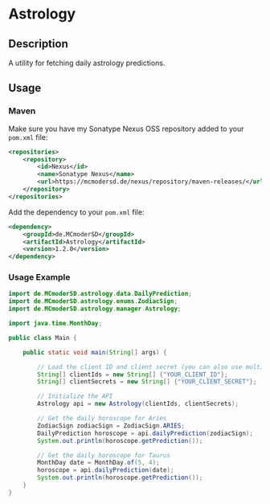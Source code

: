 # Astrology

## Description
A utility for fetching daily astrology predictions.


## Usage

### Maven
Make sure you have my Sonatype Nexus OSS repository added to your `pom.xml` file:
```xml
<repositories>
    <repository>
        <id>Nexus</id>
        <name>Sonatype Nexus</name>
        <url>https://mcmodersd.de/nexus/repository/maven-releases/</url>
    </repository>
</repositories>
```
Add the dependency to your `pom.xml` file:
```xml
<dependency>
    <groupId>de.MCmoderSD</groupId>
    <artifactId>Astrology</artifactId>
    <version>1.2.0</version>
</dependency>
```

### Usage Example
```java
import de.MCmoderSD.astrology.data.DailyPrediction;
import de.MCmoderSD.astrology.enums.ZodiacSign;
import de.MCmoderSD.astrology.manager.Astrology;

import java.time.MonthDay;

public class Main {

    public static void main(String[] args) {

        // Load the client ID and client secret (you can also use multiple clients)
        String[] clientIds = new String[] {"YOUR_CLIENT_ID"};
        String[] clientSecrets = new String[] {"YOUR_CLIENT_SECRET"};

        // Initialize the API
        Astrology api = new Astrology(clientIds, clientSecrets);

        // Get the daily horoscope for Aries
        ZodiacSign zodiacSign = ZodiacSign.ARIES;
        DailyPrediction horoscope = api.dailyPrediction(zodiacSign);
        System.out.println(horoscope.getPrediction());

        // Get the daily horoscope for Taurus
        MonthDay date = MonthDay.of(5, 4);
        horoscope = api.dailyPrediction(date);
        System.out.println(horoscope.getPrediction());
    }
}
```